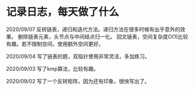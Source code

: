 # 记录日志，每天做了什么
2020/09/07
反转链表，递归和迭代方法。递归方法在很多时候有出乎意外的效果。
删除链表元素，头节点与中间结点归一化。
回文链表，空间复杂度O(1)比较有趣。若不限制空间，使用额外空间更好。

2020/09/04
写了链表的题，双指针使用非常灵活，多加练习。

2020/09/03
写了kmp算法，比较有趣。

2020/09/02
写了一个反转矩阵，因为还有印象，很快写出了。
